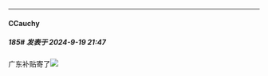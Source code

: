 ﻿
*****

####  CCauchy  
##### 185#       发表于 2024-9-19 21:47

广东补贴寄了<img src="https://static.saraba1st.com/image/smiley/face2017/002.png" referrerpolicy="no-referrer">

